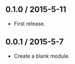0.1.0 / 2015-5-11
------------------
* First release.

0.0.1 / 2015-5-7
------------------
* Create a blank module.
